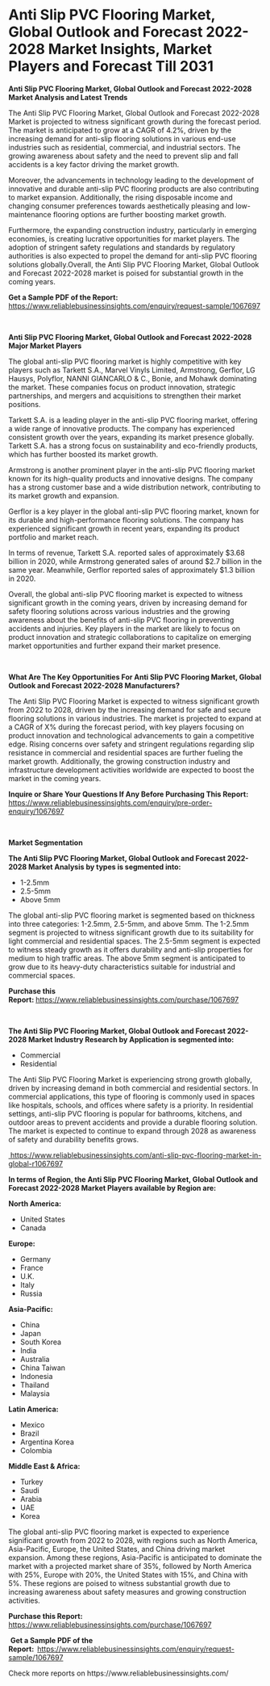 <p><h1>Anti Slip PVC Flooring Market, Global Outlook and Forecast 2022-2028 Market Insights, Market Players and Forecast Till 2031</h1></p><p><strong>Anti Slip PVC Flooring Market, Global Outlook and Forecast 2022-2028 Market Analysis and Latest Trends</strong></p>
<p><p>The Anti Slip PVC Flooring Market, Global Outlook and Forecast 2022-2028 Market is projected to witness significant growth during the forecast period. The market is anticipated to grow at a CAGR of 4.2%, driven by the increasing demand for anti-slip flooring solutions in various end-use industries such as residential, commercial, and industrial sectors. The growing awareness about safety and the need to prevent slip and fall accidents is a key factor driving the market growth.</p><p>Moreover, the advancements in technology leading to the development of innovative and durable anti-slip PVC flooring products are also contributing to market expansion. Additionally, the rising disposable income and changing consumer preferences towards aesthetically pleasing and low-maintenance flooring options are further boosting market growth.</p><p>Furthermore, the expanding construction industry, particularly in emerging economies, is creating lucrative opportunities for market players. The adoption of stringent safety regulations and standards by regulatory authorities is also expected to propel the demand for anti-slip PVC flooring solutions globally.Overall, the Anti Slip PVC Flooring Market, Global Outlook and Forecast 2022-2028 market is poised for substantial growth in the coming years.</p></p>
<p><strong>Get a Sample PDF of the Report:&nbsp;</strong> <a href="https://www.reliablebusinessinsights.com/enquiry/request-sample/1067697">https://www.reliablebusinessinsights.com/enquiry/request-sample/1067697</a></p>
<p>&nbsp;</p>
<p><strong>Anti Slip PVC Flooring Market, Global Outlook and Forecast 2022-2028 Major Market Players</strong></p>
<p><p>The global anti-slip PVC flooring market is highly competitive with key players such as Tarkett S.A., Marvel Vinyls Limited, Armstrong, Gerflor, LG Hausys, Polyflor, NANNI GIANCARLO & C., Bonie, and Mohawk dominating the market. These companies focus on product innovation, strategic partnerships, and mergers and acquisitions to strengthen their market positions.</p><p>Tarkett S.A. is a leading player in the anti-slip PVC flooring market, offering a wide range of innovative products. The company has experienced consistent growth over the years, expanding its market presence globally. Tarkett S.A. has a strong focus on sustainability and eco-friendly products, which has further boosted its market growth.</p><p>Armstrong is another prominent player in the anti-slip PVC flooring market known for its high-quality products and innovative designs. The company has a strong customer base and a wide distribution network, contributing to its market growth and expansion.</p><p>Gerflor is a key player in the global anti-slip PVC flooring market, known for its durable and high-performance flooring solutions. The company has experienced significant growth in recent years, expanding its product portfolio and market reach.</p><p>In terms of revenue, Tarkett S.A. reported sales of approximately $3.68 billion in 2020, while Armstrong generated sales of around $2.7 billion in the same year. Meanwhile, Gerflor reported sales of approximately $1.3 billion in 2020.</p><p>Overall, the global anti-slip PVC flooring market is expected to witness significant growth in the coming years, driven by increasing demand for safety flooring solutions across various industries and the growing awareness about the benefits of anti-slip PVC flooring in preventing accidents and injuries. Key players in the market are likely to focus on product innovation and strategic collaborations to capitalize on emerging market opportunities and further expand their market presence.</p></p>
<p>&nbsp;</p>
<p><strong>What Are The Key Opportunities For Anti Slip PVC Flooring Market, Global Outlook and Forecast 2022-2028 Manufacturers?</strong></p>
<p><p>The Anti Slip PVC Flooring Market is expected to witness significant growth from 2022 to 2028, driven by the increasing demand for safe and secure flooring solutions in various industries. The market is projected to expand at a CAGR of X% during the forecast period, with key players focusing on product innovation and technological advancements to gain a competitive edge. Rising concerns over safety and stringent regulations regarding slip resistance in commercial and residential spaces are further fueling the market growth. Additionally, the growing construction industry and infrastructure development activities worldwide are expected to boost the market in the coming years.</p></p>
<p><strong>Inquire or Share Your Questions If Any Before Purchasing This Report:</strong> <a href="https://www.reliablebusinessinsights.com/enquiry/pre-order-enquiry/1067697">https://www.reliablebusinessinsights.com/enquiry/pre-order-enquiry/1067697</a></p>
<p>&nbsp;</p>
<p><strong>Market Segmentation</strong></p>
<p><strong>The Anti Slip PVC Flooring Market, Global Outlook and Forecast 2022-2028 Market Analysis by types is segmented into:</strong></p>
<p><ul><li>1-2.5mm</li><li>2.5-5mm</li><li>Above 5mm</li></ul></p>
<p><p>The global anti-slip PVC flooring market is segmented based on thickness into three categories: 1-2.5mm, 2.5-5mm, and above 5mm. The 1-2.5mm segment is projected to witness significant growth due to its suitability for light commercial and residential spaces. The 2.5-5mm segment is expected to witness steady growth as it offers durability and anti-slip properties for medium to high traffic areas. The above 5mm segment is anticipated to grow due to its heavy-duty characteristics suitable for industrial and commercial spaces.</p></p>
<p><strong>Purchase this Report:&nbsp;</strong><a href="https://www.reliablebusinessinsights.com/purchase/1067697">https://www.reliablebusinessinsights.com/purchase/1067697</a></p>
<p>&nbsp;</p>
<p><strong>The Anti Slip PVC Flooring Market, Global Outlook and Forecast 2022-2028 Market Industry Research by Application is segmented into:</strong></p>
<p><ul><li>Commercial</li><li>Residential</li></ul></p>
<p><p>The Anti Slip PVC Flooring Market is experiencing strong growth globally, driven by increasing demand in both commercial and residential sectors. In commercial applications, this type of flooring is commonly used in spaces like hospitals, schools, and offices where safety is a priority. In residential settings, anti-slip PVC flooring is popular for bathrooms, kitchens, and outdoor areas to prevent accidents and provide a durable flooring solution. The market is expected to continue to expand through 2028 as awareness of safety and durability benefits grows.</p></p>
<p><a href="https://www.reliablebusinessinsights.com/anti-slip-pvc-flooring-market-in-global-r1067697">&nbsp;https://www.reliablebusinessinsights.com/anti-slip-pvc-flooring-market-in-global-r1067697</a></p>
<p><strong>In terms of Region, the Anti Slip PVC Flooring Market, Global Outlook and Forecast 2022-2028 Market Players available by Region are:</strong></p>
<p>
    <p> <strong> North America: </strong>
        <ul>
            <li>United States</li>
            <li>Canada</li>
        </ul>
        </p> 
    <p> <strong> Europe: </strong>
        <ul>
            <li>Germany</li>
            <li>France</li>
            <li>U.K.</li>
            <li>Italy</li>
            <li>Russia</li>
        </ul>
        </p> 
    <p> <strong> Asia-Pacific: </strong>
        <ul>
            <li>China</li>
            <li>Japan</li>
            <li>South Korea</li>
            <li>India</li>
            <li>Australia</li>
            <li>China Taiwan</li>
            <li>Indonesia</li>
            <li>Thailand</li>
            <li>Malaysia</li>
        </ul>
        </p> 
    <p> <strong> Latin America: </strong>
        <ul>
            <li>Mexico</li>
            <li>Brazil</li>
            <li>Argentina Korea</li>
            <li>Colombia</li>
        </ul>
        </p> 
    <p> <strong> Middle East & Africa: </strong>
        <ul>
            <li>Turkey</li>
            <li>Saudi</li>
            <li>Arabia</li>
            <li>UAE</li>
            <li>Korea</li>
        </ul>
    </p>
    </p>
<p><p>The global anti-slip PVC flooring market is expected to experience significant growth from 2022 to 2028, with regions such as North America, Asia-Pacific, Europe, the United States, and China driving market expansion. Among these regions, Asia-Pacific is anticipated to dominate the market with a projected market share of 35%, followed by North America with 25%, Europe with 20%, the United States with 15%, and China with 5%. These regions are poised to witness substantial growth due to increasing awareness about safety measures and growing construction activities.</p></p>
<p><strong>Purchase this Report: </strong><a href="https://www.reliablebusinessinsights.com/purchase/1067697">https://www.reliablebusinessinsights.com/purchase/1067697</a></p>
<p>&nbsp;<strong>Get a Sample PDF of the Report:&nbsp;&nbsp;</strong><a href="https://www.reliablebusinessinsights.com/enquiry/request-sample/1067697">https://www.reliablebusinessinsights.com/enquiry/request-sample/1067697</a></p>
<p><strong></strong></p>
<p>Check more reports on https://www.reliablebusinessinsights.com/</p>